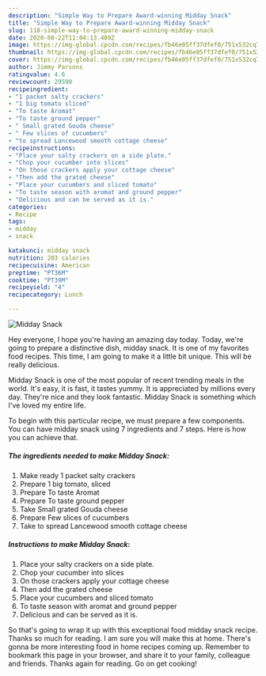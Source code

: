 ```yaml
---
description: "Simple Way to Prepare Award-winning Midday Snack"
title: "Simple Way to Prepare Award-winning Midday Snack"
slug: 118-simple-way-to-prepare-award-winning-midday-snack
date: 2020-08-22T11:04:13.409Z
image: https://img-global.cpcdn.com/recipes/fb46e05ff37dfef0/751x532cq70/midday-snack-recipe-main-photo.jpg
thumbnail: https://img-global.cpcdn.com/recipes/fb46e05ff37dfef0/751x532cq70/midday-snack-recipe-main-photo.jpg
cover: https://img-global.cpcdn.com/recipes/fb46e05ff37dfef0/751x532cq70/midday-snack-recipe-main-photo.jpg
author: Jimmy Parsons
ratingvalue: 4.6
reviewcount: 29590
recipeingredient:
- "1 packet salty crackers"
- "1 big tomato sliced"
- "To taste Aromat"
- "To taste ground pepper"
- " Small grated Gouda cheese"
- " Few slices of cucumbers"
- "to spread Lancewood smooth cottage cheese"
recipeinstructions:
- "Place your salty crackers on a side plate."
- "Chop your cucumber into slices"
- "On those crackers apply your cottage cheese"
- "Then add the grated cheese"
- "Place your cucumbers and sliced tomato"
- "To taste season with aromat and ground pepper"
- "Delicious and can be served as it is."
categories:
- Recipe
tags:
- midday
- snack

katakunci: midday snack 
nutrition: 203 calories
recipecuisine: American
preptime: "PT36M"
cooktime: "PT39M"
recipeyield: "4"
recipecategory: Lunch

---
```



![Midday Snack](https://img-global.cpcdn.com/recipes/fb46e05ff37dfef0/751x532cq70/midday-snack-recipe-main-photo.jpg)

Hey everyone, I hope you're having an amazing day today. Today, we're going to prepare a distinctive dish, midday snack. It is one of my favorites food recipes. This time, I am going to make it a little bit unique. This will be really delicious.



Midday Snack is one of the most popular of recent trending meals in the world. It's easy, it is fast, it tastes yummy. It is appreciated by millions every day. They're nice and they look fantastic. Midday Snack is something which I've loved my entire life.


To begin with this particular recipe, we must prepare a few components. You can have midday snack using 7 ingredients and 7 steps. Here is how you can achieve that.

<!--inarticleads1-->

##### The ingredients needed to make Midday Snack:

1. Make ready 1 packet salty crackers
1. Prepare 1 big tomato, sliced
1. Prepare To taste Aromat
1. Prepare To taste ground pepper
1. Take  Small grated Gouda cheese
1. Prepare  Few slices of cucumbers
1. Take to spread Lancewood smooth cottage cheese




<!--inarticleads2-->

##### Instructions to make Midday Snack:

1. Place your salty crackers on a side plate.
1. Chop your cucumber into slices
1. On those crackers apply your cottage cheese
1. Then add the grated cheese
1. Place your cucumbers and sliced tomato
1. To taste season with aromat and ground pepper
1. Delicious and can be served as it is.




So that's going to wrap it up with this exceptional food midday snack recipe. Thanks so much for reading. I am sure you will make this at home. There's gonna be more interesting food in home recipes coming up. Remember to bookmark this page in your browser, and share it to your family, colleague and friends. Thanks again for reading. Go on get cooking!
